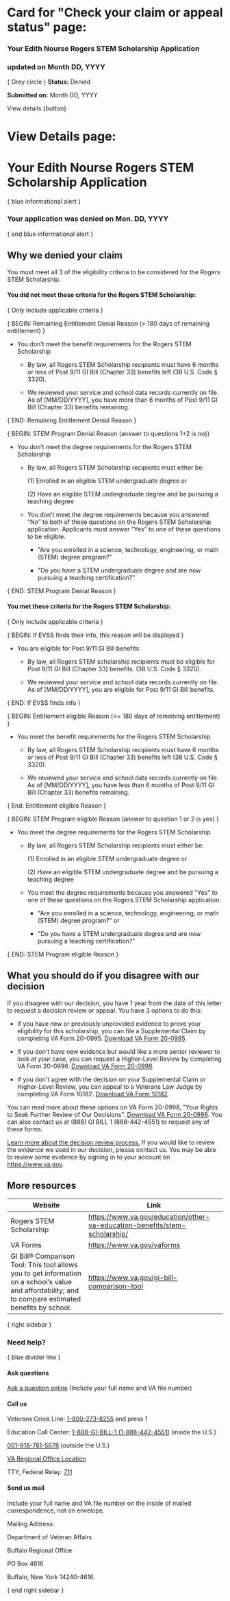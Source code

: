 # Card for "Check your claim or appeal status" page: #

### Your Edith Nourse Rogers STEM Scholarship Application  
### updated on Month DD, YYYY  

{ Grey circle } **Status:** Denied

**Submitted on:** Month DD, YYYY

View details {button}




# View Details page: #

# Your Edith Nourse Rogers STEM Scholarship Application #

{ blue informational alert }

### Your application was denied on Mon. DD, YYYY ###

{ end blue informational alert }

## Why we denied your claim ##

You must meet all 3 of the eligibility criteria to be considered for the Rogers STEM Scholarship.

#### You did not meet these criteria for the Rogers STEM Scholarship: ####

{ Only include applicable criteria }

{ BEGIN: Remaining Entitlement Denial Reason (> 180 days of remaining entitlement) }
- You don’t meet the benefit requirements for the Rogers STEM Scholarship 

     - By law, all Rogers STEM Scholarship recipients must have 6 months or less of Post 9/11 GI Bill (Chapter 33) benefits left (38 U.S. Code § 3320).  
     
     - We reviewed your service and school data records currently on file. As of [MM/DD/YYYY], you have more than 6 months of Post 9/11 GI Bill (Chapter 33) benefits remaining.

{ END: Remaining Entitlement Denial Reason }

{ BEGIN: STEM Program Denial Reason (answer to questions 1+2 is no)}
- You don’t meet the degree requirements for the Rogers STEM Scholarship 
     
     - By law, all Rogers STEM Scholarship recipients must either be: 

        (1) Enrolled in an eligible STEM undergraduate degree or 
     
        (2) Have an eligible STEM undergraduate degree and be pursuing a teaching degree
     
     - You don’t meet the degree requirements because you answered “No” to both of these questions on the Rogers STEM Scholarship application. Applicants must answer “Yes” to one of these questions to be eligible.
     
         - "Are you enrolled in a science, technology, engineering, or math (STEM) degree program?"
          
         - "Do you have a STEM undergraduate degree and are now pursuing a teaching certification?"

{ END: STEM Program Denial Reason }
          
#### You met these criteria for the Rogers STEM Scholarship: ####

{ Only include applicable criteria }

{ BEGIN: If EVSS finds their info, this reason will be displayed }

 - You are eligible for Post 9/11 GI Bill benefits
 
    - By law, all Rogers STEM scholarship recipients must be eligible for Post 9/11 GI Bill (Chapter 33) benefits. (38 U.S. Code § 3320).  
     
    - We reviewed your service and school data records currently on file. As of [MM/DD/YYYY], you are eligible for Post 9/11 GI Bill benefits.
    
{ END:  If EVSS finds info }

{ BEGIN: Entitlement eligible Reason (<= 180 days of remaining entitlement) }

 - You meet the benefit requirements for the Rogers STEM Scholarship 

    - By law, all Rogers STEM Scholarship recipients must have 6 months or less of Post 9/11 GI Bill (Chapter 33) benefits left (38 U.S. Code § 3320).
     
    - We reviewed your service and school data records currently on file. As of [MM/DD/YYYY], you have less than 6 months of Post 9/11 GI Bill (Chapter 33) benefits remaining.

{ End: Entitlement eligible Reason }

{ BEGIN: STEM Program eligible Reason (answer to question 1 or 2 is yes) }
 - You meet the degree requirements for the Rogers STEM Scholarship 
     
     - By law, all Rogers STEM Scholarship recipients must either be: 

        (1) Enrolled in an eligible STEM undergraduate degree or 
     
        (2) Have an eligible STEM undergraduate degree and be pursuing a teaching degree
     
     - You meet the degree requirements because you answered "Yes" to one of these questions on the Rogers STEM Scholarship application.
     
         - "Are you enrolled in a science, technology, engineering, or math (STEM) degree program?" or
        
         - "Do you have a STEM undergraduate degree and are now pursuing a teaching certification?"

{ END: STEM Program eligible Reason }
        
 ## What you should do if you disagree with our decision ##
 
 If you disagree with our decision, you have 1 year from the date of this letter to request a decision review or appeal. You have 3 options to do this:
 
  - If you have new or previously unprovided evidence to prove your eligibility for this scholarship, you can file a Supplemental Claim by completing VA Form 20-0995. [Download VA Form 20-0995](https://www.va.gov/find-forms/about-form-20-0995/).
     
  - If you don't have new evidence but would like a more senior reviewer to look at your case, you can request a Higher-Level Review by completing VA Form 20-0996. [Download VA Form 20-0996](https://www.va.gov/find-forms/about-form-20-0996/).
     
  - If you don't agree with the decision on your Supplemental Claim or Higher-Level Review, you can appeal to a Veterans Law Judge by completing VA Form 10182. [Download VA Form 10182](https://www.va.gov/find-forms/about-form-10182/).

You can read more about these options on VA Form 20-0998, "Your Rights to Seek Further Review of Our Decisions". [Download VA Form 20-0998](https://www.va.gov/find-forms/about-form-20-0998/).  You can also contact us at (888) GI BILL 1 (888-442-4551) to request any of these forms.

[Learn more about the decision review process.](https://www.va.gov/decision-reviews) If you would like to review the evidence we used in our decision, please contact us. You may be able to review some evidence by signing in to your account on https://www.va.gov.

## More resources ##

| Website | Link |
| ------- | ----- |
| Rogers STEM Scholarship | https://www.va.gov/education/other-va-education-benefits/stem-scholarship/ |
| VA Forms | https://www.va.gov/vaforms |
| GI Bill® Comparison Tool: This tool allows you to get information on a school’s value and affordability; and to compare estimated benefits by school. | https://www.va.gov/gi-bill-comparison-tool |

{ right sidebar }
### Need help? ###
{ blue divider line }

#### Ask questions ####
[Ask a question online](https://gibill.custhelp.va.gov/app/)  (Include your full name and VA file number)

#### Call us ####
Veterans Crisis Line: 
[1-800-273-8255]() and press 1

Education Call Center:
[1-888-GI-BILL-1 (1-888-442-4551)]()
(inside the U.S.)

[001-918-781-5678]() (outside the U.S.)


[VA Regional Office Location](https://www.va.gov/find-locations)


TTY, Federal Relay: [711]()


#### Send us mail ####

Include your full name and VA file number on the inside of mailed correspondence, not on envelope.

Mailing Address: 

Department of Veteran Affairs

Buffalo Regional Office

PO Box 4616

Buffalo, New York 14240-4616

{ end right sidebar }
